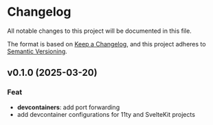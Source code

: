 # Changelog

All notable changes to this project will be documented in this file.

The format is based on [Keep a Changelog](https://keepachangelog.com/en/1.1.0/),
and this project adheres to [Semantic Versioning](https://semver.org/spec/v2.0.0.html).

## v0.1.0 (2025-03-20)

### Feat

- **devcontainers**: add port forwarding
- add devcontainer configurations for 11ty and SvelteKit projects
